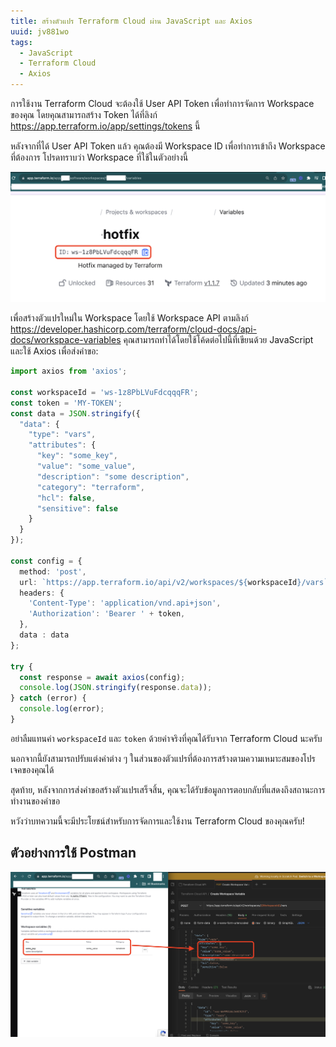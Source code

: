 ```yaml
---
title: สร้างตัวแปร Terraform Cloud ผ่าน JavaScript และ Axios
uuid: jv881wo
tags:
  - JavaScript
  - Terraform Cloud
  - Axios
---
```


การใช้งาน Terraform Cloud จะต้องใช้ User API Token เพื่อทำการจัดการ Workspace ของคุณ โดยคุณสามารถสร้าง Token ได้ที่ลิงก์ https://app.terraform.io/app/settings/tokens นี้

หลังจากที่ได้ User API Token แล้ว คุณต้องมี Workspace ID เพื่อทำการเข้าถึง Workspace ที่ต้องการ โปรดทราบว่า Workspace ที่ใช้ในตัวอย่างนี้

![](get-workspace-id.png)

เพื่อสร้างตัวแปรใหม่ใน Workspace โดยใช้ Workspace API ตามลิงก์ https://developer.hashicorp.com/terraform/cloud-docs/api-docs/workspace-variables คุณสามารถทำได้โดยใช้โค้ดต่อไปนี้ที่เขียนด้วย JavaScript และใช้ Axios เพื่อส่งคำขอ:


```typescript
import axios from 'axios';

const workspaceId = 'ws-1z8PbLVuFdcqqqFR';
const token = 'MY-TOKEN';
const data = JSON.stringify({
  "data": {
    "type": "vars",
    "attributes": {
      "key": "some_key",
      "value": "some_value",
      "description": "some description",
      "category": "terraform",
      "hcl": false,
      "sensitive": false
    }
  }
});

const config = {
  method: 'post',
  url: `https://app.terraform.io/api/v2/workspaces/${workspaceId}/vars`,
  headers: { 
    'Content-Type': 'application/vnd.api+json', 
    'Authorization': 'Bearer ' + token,
  },
  data : data
};

try {
  const response = await axios(config);
  console.log(JSON.stringify(response.data));
} catch (error) {
  console.log(error);
}
```

อย่าลืมแทนค่า `workspaceId` และ `token` ด้วยค่าจริงที่คุณได้รับจาก Terraform Cloud นะครับ

นอกจากนี้ยังสามารถปรับแต่งค่าต่าง ๆ ในส่วนของตัวแปรที่ต้องการสร้างตามความเหมาะสมของโปรเจคของคุณได้

สุดท้าย, หลังจากการส่งคำขอสร้างตัวแปรเสร็จสิ้น, คุณจะได้รับข้อมูลการตอบกลับที่แสดงถึงสถานะการทำงานของคำขอ

หวังว่าบทความนี้จะมีประโยชน์สำหรับการจัดการและใช้งาน Terraform Cloud ของคุณครับ!

## ตัวอย่างการใช้ Postman

![](postman-test-result.png)